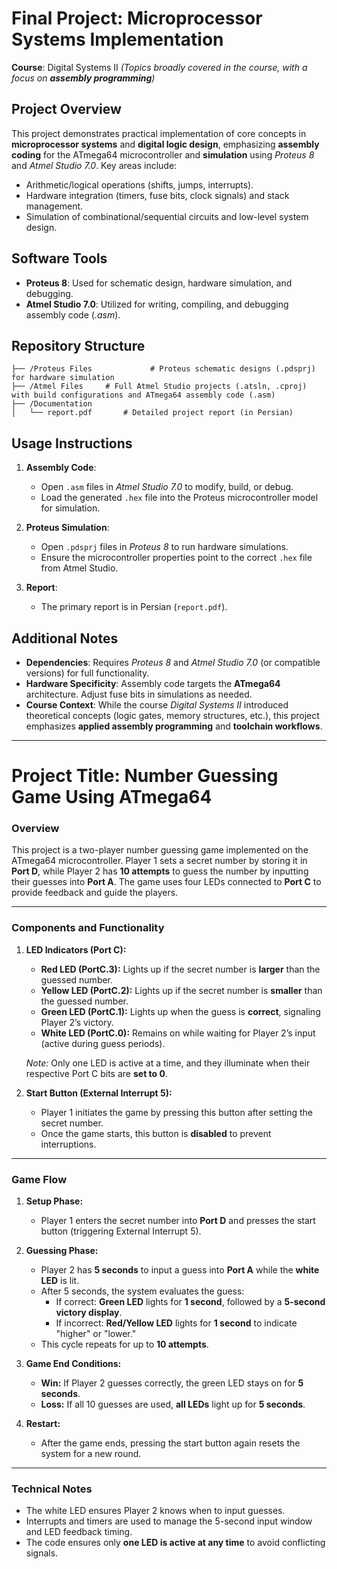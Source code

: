 # **Final Project: Microprocessor Systems Implementation**  
**Course**: Digital Systems II *(Topics broadly covered in the course, with a focus on **assembly programming**)*  

## **Project Overview**  
This project demonstrates practical implementation of core concepts in **microprocessor systems** and **digital logic design**, emphasizing **assembly coding** for the ATmega64 microcontroller and **simulation** using *Proteus 8* and *Atmel Studio 7.0*. Key areas include:  
- Arithmetic/logical operations (shifts, jumps, interrupts).  
- Hardware integration (timers, fuse bits, clock signals) and stack management.  
- Simulation of combinational/sequential circuits and low-level system design.  

## **Software Tools**  
- **Proteus 8**: Used for schematic design, hardware simulation, and debugging.  
- **Atmel Studio 7.0**: Utilized for writing, compiling, and debugging assembly code (*.asm*).  

## **Repository Structure**  
```  
├── /Proteus Files             # Proteus schematic designs (.pdsprj) for hardware simulation  
├── /Atmel Files     # Full Atmel Studio projects (.atsln, .cproj) with build configurations and ATmega64 assembly code (.asm)
├── /Documentation               
│   └── report.pdf       # Detailed project report (in Persian) 
```  

## **Usage Instructions**  
1. **Assembly Code**:  
   - Open `.asm` files in *Atmel Studio 7.0* to modify, build, or debug.  
   - Load the generated `.hex` file into the Proteus microcontroller model for simulation.  

2. **Proteus Simulation**:  
   - Open `.pdsprj` files in *Proteus 8* to run hardware simulations.  
   - Ensure the microcontroller properties point to the correct `.hex` file from Atmel Studio.  

3. **Report**:  
   - The primary report is in Persian (`report.pdf`).

## **Additional Notes**  
- **Dependencies**: Requires *Proteus 8* and *Atmel Studio 7.0* (or compatible versions) for full functionality.  
- **Hardware Specificity**: Assembly code targets the **ATmega64** architecture. Adjust fuse bits in simulations as needed.  
- **Course Context**: While the course *Digital Systems II* introduced theoretical concepts (logic gates, memory structures, etc.), this project emphasizes **applied assembly programming** and **toolchain workflows**.
  
---

# **Project Title: Number Guessing Game Using ATmega64**  

### **Overview**  
This project is a two-player number guessing game implemented on the ATmega64 microcontroller. Player 1 sets a secret number by storing it in **Port D**, while Player 2 has **10 attempts** to guess the number by inputting their guesses into **Port A**. The game uses four LEDs connected to **Port C** to provide feedback and guide the players.  

---

### **Components and Functionality**  
1. **LED Indicators (Port C):**  
   - **Red LED (PortC.3):** Lights up if the secret number is **larger** than the guessed number.  
   - **Yellow LED (PortC.2):** Lights up if the secret number is **smaller** than the guessed number.  
   - **Green LED (PortC.1):** Lights up when the guess is **correct**, signaling Player 2’s victory.  
   - **White LED (PortC.0):** Remains on while waiting for Player 2’s input (active during guess periods).  

   *Note:* Only one LED is active at a time, and they illuminate when their respective Port C bits are **set to 0**.  

2. **Start Button (External Interrupt 5):**  
   - Player 1 initiates the game by pressing this button after setting the secret number.  
   - Once the game starts, this button is **disabled** to prevent interruptions.  

---

### **Game Flow**  
1. **Setup Phase:**  
   - Player 1 enters the secret number into **Port D** and presses the start button (triggering External Interrupt 5).  

2. **Guessing Phase:**  
   - Player 2 has **5 seconds** to input a guess into **Port A** while the **white LED** is lit.  
   - After 5 seconds, the system evaluates the guess:  
     - If correct: **Green LED** lights for **1 second**, followed by a **5-second victory display**.  
     - If incorrect: **Red/Yellow LED** lights for **1 second** to indicate "higher" or "lower."  
   - This cycle repeats for up to **10 attempts**.  

3. **Game End Conditions:**  
   - **Win:** If Player 2 guesses correctly, the green LED stays on for **5 seconds**.  
   - **Loss:** If all 10 guesses are used, **all LEDs** light up for **5 seconds**.  

4. **Restart:**  
   - After the game ends, pressing the start button again resets the system for a new round.  

---

### **Technical Notes**  
- The white LED ensures Player 2 knows when to input guesses.  
- Interrupts and timers are used to manage the 5-second input window and LED feedback timing.  
- The code ensures only **one LED is active at any time** to avoid conflicting signals.  


